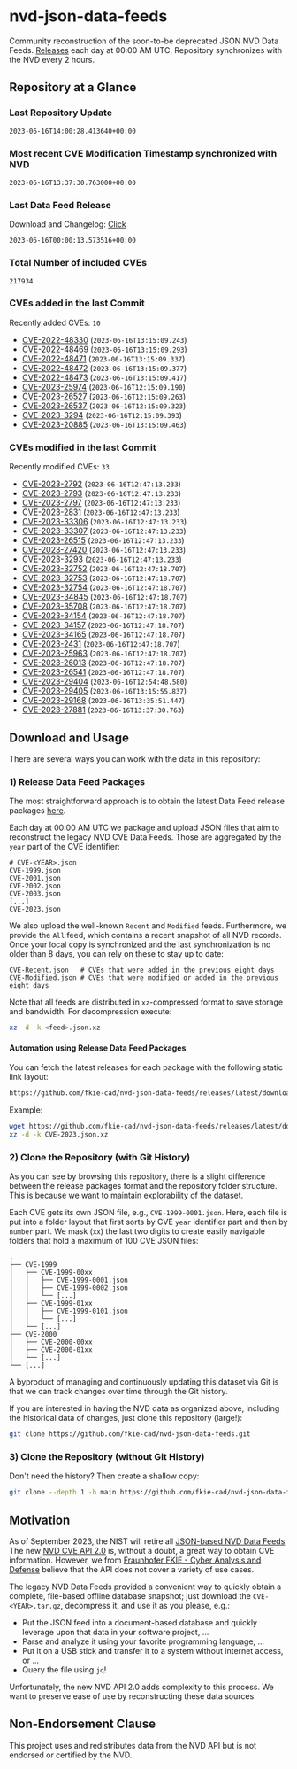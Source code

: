 # nvd-json-data-feeds

Community reconstruction of the soon-to-be deprecated JSON NVD Data Feeds. 
[Releases](https://github.com/fkie-cad/nvd-json-data-feeds/releases/latest) each day at 00:00 AM UTC.
Repository synchronizes with the NVD every 2 hours.

## Repository at a Glance

### Last Repository Update

```plain
2023-06-16T14:00:28.413640+00:00
```

### Most recent CVE Modification Timestamp synchronized with NVD

```plain
2023-06-16T13:37:30.763000+00:00
```

### Last Data Feed Release

Download and Changelog: [Click](https://github.com/fkie-cad/nvd-json-data-feeds/releases/latest)

```plain
2023-06-16T00:00:13.573516+00:00
```

### Total Number of included CVEs

```plain
217934
```

### CVEs added in the last Commit

Recently added CVEs: `10`

* [CVE-2022-48330](CVE-2022/CVE-2022-483xx/CVE-2022-48330.json) (`2023-06-16T13:15:09.243`)
* [CVE-2022-48469](CVE-2022/CVE-2022-484xx/CVE-2022-48469.json) (`2023-06-16T13:15:09.293`)
* [CVE-2022-48471](CVE-2022/CVE-2022-484xx/CVE-2022-48471.json) (`2023-06-16T13:15:09.337`)
* [CVE-2022-48472](CVE-2022/CVE-2022-484xx/CVE-2022-48472.json) (`2023-06-16T13:15:09.377`)
* [CVE-2022-48473](CVE-2022/CVE-2022-484xx/CVE-2022-48473.json) (`2023-06-16T13:15:09.417`)
* [CVE-2023-25974](CVE-2023/CVE-2023-259xx/CVE-2023-25974.json) (`2023-06-16T12:15:09.190`)
* [CVE-2023-26527](CVE-2023/CVE-2023-265xx/CVE-2023-26527.json) (`2023-06-16T12:15:09.263`)
* [CVE-2023-26537](CVE-2023/CVE-2023-265xx/CVE-2023-26537.json) (`2023-06-16T12:15:09.323`)
* [CVE-2023-3294](CVE-2023/CVE-2023-32xx/CVE-2023-3294.json) (`2023-06-16T12:15:09.393`)
* [CVE-2023-20885](CVE-2023/CVE-2023-208xx/CVE-2023-20885.json) (`2023-06-16T13:15:09.463`)


### CVEs modified in the last Commit

Recently modified CVEs: `33`

* [CVE-2023-2792](CVE-2023/CVE-2023-27xx/CVE-2023-2792.json) (`2023-06-16T12:47:13.233`)
* [CVE-2023-2793](CVE-2023/CVE-2023-27xx/CVE-2023-2793.json) (`2023-06-16T12:47:13.233`)
* [CVE-2023-2797](CVE-2023/CVE-2023-27xx/CVE-2023-2797.json) (`2023-06-16T12:47:13.233`)
* [CVE-2023-2831](CVE-2023/CVE-2023-28xx/CVE-2023-2831.json) (`2023-06-16T12:47:13.233`)
* [CVE-2023-33306](CVE-2023/CVE-2023-333xx/CVE-2023-33306.json) (`2023-06-16T12:47:13.233`)
* [CVE-2023-33307](CVE-2023/CVE-2023-333xx/CVE-2023-33307.json) (`2023-06-16T12:47:13.233`)
* [CVE-2023-26515](CVE-2023/CVE-2023-265xx/CVE-2023-26515.json) (`2023-06-16T12:47:13.233`)
* [CVE-2023-27420](CVE-2023/CVE-2023-274xx/CVE-2023-27420.json) (`2023-06-16T12:47:13.233`)
* [CVE-2023-3293](CVE-2023/CVE-2023-32xx/CVE-2023-3293.json) (`2023-06-16T12:47:13.233`)
* [CVE-2023-32752](CVE-2023/CVE-2023-327xx/CVE-2023-32752.json) (`2023-06-16T12:47:18.707`)
* [CVE-2023-32753](CVE-2023/CVE-2023-327xx/CVE-2023-32753.json) (`2023-06-16T12:47:18.707`)
* [CVE-2023-32754](CVE-2023/CVE-2023-327xx/CVE-2023-32754.json) (`2023-06-16T12:47:18.707`)
* [CVE-2023-34845](CVE-2023/CVE-2023-348xx/CVE-2023-34845.json) (`2023-06-16T12:47:18.707`)
* [CVE-2023-35708](CVE-2023/CVE-2023-357xx/CVE-2023-35708.json) (`2023-06-16T12:47:18.707`)
* [CVE-2023-34154](CVE-2023/CVE-2023-341xx/CVE-2023-34154.json) (`2023-06-16T12:47:18.707`)
* [CVE-2023-34157](CVE-2023/CVE-2023-341xx/CVE-2023-34157.json) (`2023-06-16T12:47:18.707`)
* [CVE-2023-34165](CVE-2023/CVE-2023-341xx/CVE-2023-34165.json) (`2023-06-16T12:47:18.707`)
* [CVE-2023-2431](CVE-2023/CVE-2023-24xx/CVE-2023-2431.json) (`2023-06-16T12:47:18.707`)
* [CVE-2023-25963](CVE-2023/CVE-2023-259xx/CVE-2023-25963.json) (`2023-06-16T12:47:18.707`)
* [CVE-2023-26013](CVE-2023/CVE-2023-260xx/CVE-2023-26013.json) (`2023-06-16T12:47:18.707`)
* [CVE-2023-26541](CVE-2023/CVE-2023-265xx/CVE-2023-26541.json) (`2023-06-16T12:47:18.707`)
* [CVE-2023-29404](CVE-2023/CVE-2023-294xx/CVE-2023-29404.json) (`2023-06-16T12:54:48.580`)
* [CVE-2023-29405](CVE-2023/CVE-2023-294xx/CVE-2023-29405.json) (`2023-06-16T13:15:55.837`)
* [CVE-2023-29168](CVE-2023/CVE-2023-291xx/CVE-2023-29168.json) (`2023-06-16T13:35:51.447`)
* [CVE-2023-27881](CVE-2023/CVE-2023-278xx/CVE-2023-27881.json) (`2023-06-16T13:37:30.763`)


## Download and Usage

There are several ways you can work with the data in this repository:

### 1) Release Data Feed Packages

The most straightforward approach is to obtain the latest Data Feed release packages [here](https://github.com/fkie-cad/nvd-json-data-feeds/releases/latest).

Each day at 00:00 AM UTC we package and upload JSON files that aim to reconstruct the legacy NVD CVE Data Feeds.
Those are aggregated by the `year` part of the CVE identifier:

```
# CVE-<YEAR>.json
CVE-1999.json
CVE-2001.json
CVE-2002.json
CVE-2003.json
[...]
CVE-2023.json
```

We also upload the well-known `Recent` and `Modified` feeds.
Furthermore, we provide the `All` feed, which contains a recent snapshot of all NVD records.
Once your local copy is synchronized and the last synchronization is no older than 8 days, you can rely on these to stay up to date:

```plain
CVE-Recent.json   # CVEs that were added in the previous eight days
CVE-Modified.json # CVEs that were modified or added in the previous eight days
```

Note that all feeds are distributed in `xz`-compressed format to save storage and bandwidth.
For decompression execute:

```sh
xz -d -k <feed>.json.xz
```


#### Automation using Release Data Feed Packages

You can fetch the latest releases for each package with the following static link layout:

```sh
https://github.com/fkie-cad/nvd-json-data-feeds/releases/latest/download/CVE-<YEAR>.json.xz
```

Example:

```sh
wget https://github.com/fkie-cad/nvd-json-data-feeds/releases/latest/download/CVE-2023.json.xz
xz -d -k CVE-2023.json.xz
```

### 2) Clone the Repository (with Git History)

As you can see by browsing this repository, there is a slight difference between the release packages format and the repository folder structure.
This is because we want to maintain explorability of the dataset.

Each CVE gets its own JSON file, e.g., `CVE-1999-0001.json`.
Here, each file is put into a folder layout that first sorts by CVE `year` identifier part and then by `number` part.
We mask (`xx`) the last two digits to create easily navigable folders that hold a maximum of 100 CVE JSON files:

```plain
.
├── CVE-1999
│   ├── CVE-1999-00xx
│   │   ├── CVE-1999-0001.json
│   │   ├── CVE-1999-0002.json
│   │   └── [...]
│   ├── CVE-1999-01xx
│   │   ├── CVE-1999-0101.json
│   │   └── [...]
│   └── [...]
├── CVE-2000
│   ├── CVE-2000-00xx
│   ├── CVE-2000-01xx
│   └── [...]
└── [...]
```

A byproduct of managing and continuously updating this dataset via Git is that we can track changes over time through the Git history.

If you are interested in having the NVD data as organized above, including the historical data of changes, just clone this repository (large!):

```sh
git clone https://github.com/fkie-cad/nvd-json-data-feeds.git
```

### 3) Clone the Repository (without Git History)

Don't need the history? Then create a shallow copy:

```sh
git clone --depth 1 -b main https://github.com/fkie-cad/nvd-json-data-feeds.git
```

## Motivation

As of September 2023, the NIST will retire all [JSON-based NVD Data Feeds](https://nvd.nist.gov/vuln/data-feeds#divRetirementBanner-1).
The new [NVD CVE API 2.0](https://nvd.nist.gov/developers/vulnerabilities) is, without a doubt, a great way to obtain CVE information.
However, we from [Fraunhofer FKIE - Cyber Analysis and Defense](https://www.fkie.fraunhofer.de/en/departments/cad.html) believe that the API does not cover a variety of use cases.

The legacy NVD Data Feeds provided a convenient way to quickly obtain a complete, file-based offline database snapshot; just download the `CVE-<YEAR>.tar.gz`, decompress it, and use it as you please, e.g.:

* Put the JSON feed into a document-based database and quickly leverage upon that data in your software project, ...
* Parse and analyze it using your favorite programming language, ...
* Put it on a USB stick and transfer it to a system without internet access, or ...
* Query the file using `jq`!

Unfortunately, the new NVD API 2.0 adds complexity to this process.
We want to preserve ease of use by reconstructing these data sources.

## Non-Endorsement Clause

This project uses and redistributes data from the NVD API but is not endorsed or certified by the NVD.